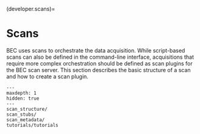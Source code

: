 (developer.scans)=
# Scans
BEC uses scans to orchestrate the data acquisition. While script-based scans can also be defined in the command-line interface, acquisitions that require more complex orchestration should be defined as scan plugins for the BEC scan server. This section describes the basic structure of a scan and how to create a scan plugin.

```{toctree}
---
maxdepth: 1
hidden: true
---
scan_structure/
scan_stubs/
scan_metadata/
tutorials/tutorials

```
